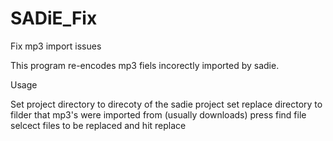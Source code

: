 # SADiE_Fix
Fix mp3 import issues


This program re-encodes mp3 fiels incorectly imported by sadie. 


Usage

Set project directory to direcoty of the sadie project
set replace directory to filder that mp3's were imported from (usually downloads)
press find file 
selcect files to be replaced and hit replace
